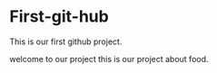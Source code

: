 # First-git-hub
This is our first github project.


welcome to our project
this is our project about food.
